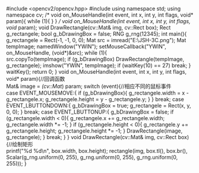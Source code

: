 #include <opencv2/opencv.hpp>
#include <iostream>
using namespace std;
using namespace cv;
/*
void on_MouseHandle(int event, int x, int y, int flags, void* param){
	while (1){
	}
}
*/
void on_MouseHandle(int event, int x, int y, int flags, void* param);
void DrawRectangle(cv::Mat& img, cv::Rect box);
Rect g_rectangele;
bool g_bDrawingBox = false;
RNG g_rng(12345);
int main(){
	g_rectangele = Rect(-1, -1, 0, 0);
	Mat src = imread("E:\\JSH-3C.png");
	Mat tempImage;
	namedWindow("YWIN");
	setMouseCallback("YWIN", on_MouseHandle, (void*)&src);
	while (1){  
		src.copyTo(tempImage);
		if (g_bDrawingBox) DrawRectangle(tempImage, g_rectangele);
		imshow("YWIN", tempImage);
		if (waitKey(10) == 27) break;
	}
	waitKey();
	return 0;
}
void on_MouseHandle(int event, int x, int y, int flags, void* param){//回调函数  
	Mat& image = *(cv::Mat*) param;
	switch (event){//相应不同的鼠标事件  
	case EVENT_MOUSEMOVE:{
							 if (g_bDrawingBox){
								 g_rectangele.width = x - g_rectangele.x;
								 g_rectangele.height = y - g_rectangele.y;
							 }
	}
		break;
	case EVENT_LBUTTONDOWN:{
							   g_bDrawingBox = true;
							   g_rectangele = Rect(x, y, 0, 0);
	}
		break;
	case EVENT_LBUTTONUP:{
							 g_bDrawingBox = false;
							 if (g_rectangele.width < 0){
								 g_rectangele.x += g_rectangele.width;
								 g_rectangele.width *= -1;
							 }
							 if (g_rectangele.height < 0){
								 g_rectangele.y += g_rectangele.height;
								 g_rectangele.height *= -1;
							 }
							 DrawRectangle(image, g_rectangele);
	}
		break;
	}
}
void DrawRectangle(cv::Mat& img, cv::Rect box){//绘制矩形  
	printf("%d %d\n", box.width, box.height);
	rectangle(img, box.tl(), box.br(), Scalar(g_rng.uniform(0, 255), g_rng.uniform(0, 255), g_rng.uniform(0, 255)));
}
